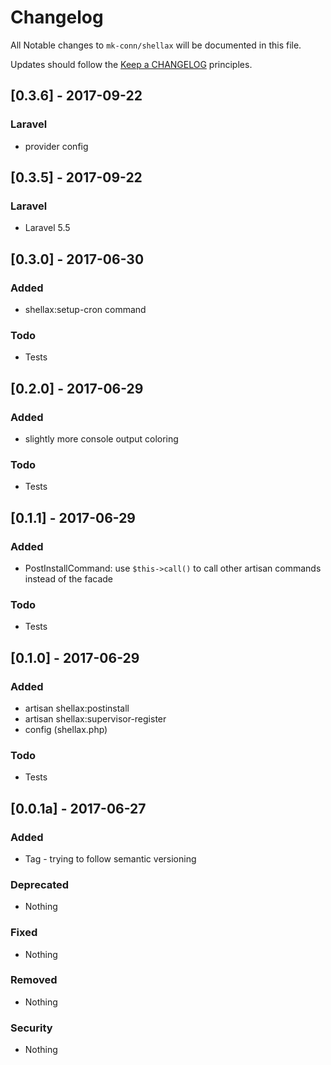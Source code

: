 # Changelog

All Notable changes to `mk-conn/shellax` will be documented in this file.

Updates should follow the [Keep a CHANGELOG](http://keepachangelog.com/) principles.

## [0.3.6] - 2017-09-22

### Laravel 

- provider config 
 
## [0.3.5] - 2017-09-22

### Laravel

- Laravel 5.5

## [0.3.0] - 2017-06-30

### Added
- shellax:setup-cron command

### Todo
- Tests

## [0.2.0] - 2017-06-29

### Added
- slightly more console output coloring

### Todo
- Tests

## [0.1.1] - 2017-06-29

### Added
- PostInstallCommand: use `$this->call()` to call other artisan commands instead of the facade

### Todo
- Tests

## [0.1.0] - 2017-06-29

### Added
- artisan shellax:postinstall
- artisan shellax:supervisor-register
- config (shellax.php)

### Todo
- Tests

## [0.0.1a] - 2017-06-27

### Added
- Tag - trying to follow semantic versioning

### Deprecated
- Nothing

### Fixed
- Nothing

### Removed
- Nothing

### Security
- Nothing
